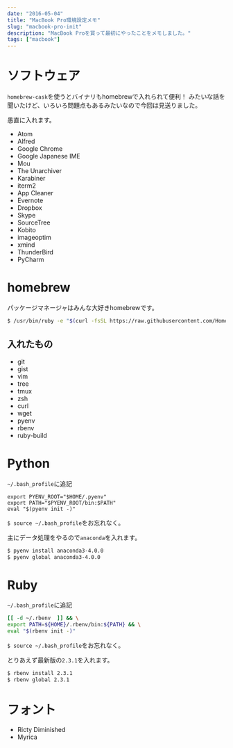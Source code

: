 ```yaml
---
date: "2016-05-04"
title: "MacBook Pro環境設定メモ"
slug: "macbook-pro-init"
description: "MacBook Proを買って最初にやったことをメモしました。"
tags: ["macbook"]
---
```


# ソフトウェア

`homebrew-cask`を使うとバイナリもhomebrewで入れられて便利！
みたいな話を聞いたけど、いろいろ問題点もあるみたいなので今回は見送りました。

愚直に入れます。

- Atom
- Alfred
- Google Chrome
- Google Japanese IME
- Mou
- The Unarchiver
- Karabiner
- iterm2
- App Cleaner
- Evernote
- Dropbox
- Skype
- SourceTree
- Kobito
- imageoptim
- xmind
- ThunderBird
- PyCharm

# homebrew

パッケージマネージャはみんな大好きhomebrewです。

```bash
$ /usr/bin/ruby -e "$(curl -fsSL https://raw.githubusercontent.com/Homebrew/install/master/install)"
```

## 入れたもの

- git
- gist
- vim
- tree
- tmux
- zsh
- curl
- wget
- pyenv
- rbenv
- ruby-build

# Python

`~/.bash_profile`に追記

```
export PYENV_ROOT="$HOME/.pyenv"
export PATH="$PYENV_ROOT/bin:$PATH"
eval "$(pyenv init -)"
```

`$ source ~/.bash_profile`をお忘れなく。

主にデータ処理をやるので`anaconda`を入れます。

```bash
$ pyenv install anaconda3-4.0.0
$ pyenv global anaconda3-4.0.0
```

# Ruby

`~/.bash_profile`に追記

```bash
[[ -d ~/.rbenv  ]] && \
export PATH=${HOME}/.rbenv/bin:${PATH} && \
eval "$(rbenv init -)"
```

`$ source ~/.bash_profile`をお忘れなく。

とりあえず最新版の`2.3.1`を入れます。

```bash
$ rbenv install 2.3.1
$ rbenv global 2.3.1
```

# フォント

- Ricty Diminished
- Myrica
